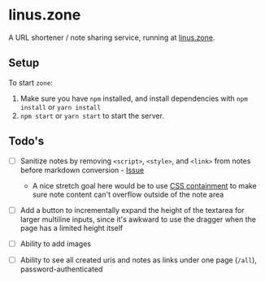 # linus.zone

A URL shortener / note sharing service, running at [linus.zone](https://linus.zone).

## Setup

To start `zone`:

1. Make sure you have `npm` installed, and install dependencies with `npm install` or `yarn install`
2. `npm start` or `yarn start` to start the server.

## Todo's

- [ ] Sanitize notes by removing `<script>`, `<style>`, and `<link>` from notes before markdown conversion - [Issue](https://github.com/thesephist/zone/issues/2)
    - A nice stretch goal here would be to use [CSS containment](https://developer.mozilla.org/en-US/docs/Web/CSS/contain) to make sure note content can't overflow outside of the note area
- [ ] Add a button to incrementally expand the height of the textarea for larger multiline inputs, since it's awkward to use the dragger when the page has a limited height itself
- [ ] Ability to add images
- [ ] Ability to see all created uris and notes as links under one page (`/all`), password-authenticated

